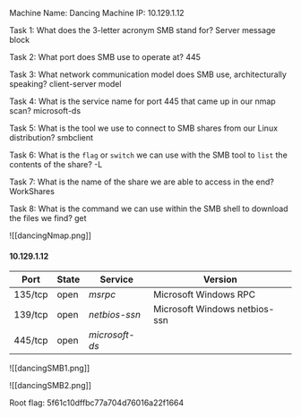 Machine Name: Dancing
Machine IP: 10.129.1.12

Task 1: What does the 3-letter acronym SMB stand for? Server message block

Task 2: What port does SMB use to operate at? 445

Task 3: What network communication model does SMB use, architecturally speaking? client-server model

Task 4: What is the service name for port 445 that came up in our nmap scan? microsoft-ds

Task 5: What is the tool we use to connect to SMB shares from our Linux distribution? smbclient

Task 6: What is the `flag` or `switch` we can use with the SMB tool to `list` the contents of the share? -L

Task 7: What is the name of the share we are able to access in the end? WorkShares

Task 8: What is the command we can use within the SMB shell to download the files we find? get

![[dancingNmap.png]]

#### 10.129.1.12

| Port | State | Service | Version |
|------|-------|---------|---------|
| 135/tcp | open | *msrpc* | Microsoft Windows RPC  |
| 139/tcp | open | *netbios-ssn* | Microsoft Windows netbios-ssn  |
| 445/tcp | open | *microsoft-ds* |   |

![[dancingSMB1.png]]

![[dancingSMB2.png]]

Root flag: 5f61c10dffbc77a704d76016a22f1664